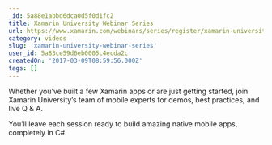 ```yaml
---
_id: 5a88e1abbd6dca0d5f0d1fc2
title: Xamarin University Webinar Series
url: https://www.xamarin.com/webinars/series/register/xamarin-university-webinar
category: videos
slug: 'xamarin-university-webinar-series'
user_id: 5a83ce59d6eb0005c4ecda2c
createdOn: '2017-03-09T08:59:56.000Z'
tags: []
---
```


Whether you’ve built a few Xamarin apps or are just getting started, join Xamarin University’s team of mobile experts for demos, best practices, and live Q & A. 

You’ll leave each session ready to build amazing native mobile apps, completely in C#.
